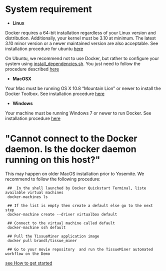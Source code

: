 System requirement
================

* **Linux**

Docker requires a 64-bit installation regardless of your Linux version and distribution. Additionally, your kernel must be 3.10 at minimum. The latest 3.10 minor version or a newer maintained version are also acceptable.
See installation procedure for ubuntu [here](https://docs.docker.com/engine/installation/ubuntulinux/)

On Ubuntu, we recommend not to use Docker, but rather to configure your system using [install_dependencies.sh](install_dependencies.sh). You just need to follow the procedure described [here](https://github.com/mpicbg-scicomp/tissue_miner/blob/master/README.md#installation-on-ubuntu)


* **MacOSX**

Your Mac must be running OS X 10.8 “Mountain Lion” or newer to install the Docker Toolbox.
See installation procedure [here](https://docs.docker.com/engine/installation/mac/)

* **Windows**

Your machine must be running Windows 7 or newer to run Docker. 
See installation procedure [here](https://docs.docker.com/engine/installation/windows/)


"Cannot connect to the Docker daemon. Is the docker daemon running on this host?"
================

This may happen on older MacOS installation prior to Yosemite.
We recommend to follow the following procedure:

     ##  In the shell launched by Docker Quickstart Terminal, liste available virtual machines 
     docker-machines ls
    
     ## If the list is empty then create a default else go to the next step  
     docker-machine create --driver virtualbox default
    
     ## Connect to the virtual machine called default
     docker-machine ssh default
    
     ## Pull the TissueMiner application image
     docker pull brandl/tissue_miner
    
     ## Go to your movie repository  and run the TissueMiner automated workflow on the Demo 

[see How to get started](https://github.com/mpicbg-scicomp/tissue_miner/blob/master/README.md#how-to-get-started)
    
